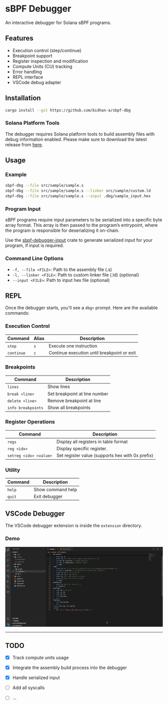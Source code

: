 # sBPF Debugger

An interactive debugger for Solana sBPF programs.

## Features

- Execution control (step/continue)
- Breakpoint support
- Register inspection and modification
- Compute Units (CU) tracking
- Error handling
- REPL interface
- VSCode debug adapter


## Installation

```bash
cargo install --git https://github.com/bidhan-a/sbpf-dbg
```

### Solana Platform Tools

The debugger requires Solana platform tools to build assembly files with debug information enabled. Please make sure to download the latest release from [here](https://docs.solanalabs.com/cli/install).


## Usage

### Example
```bash
sbpf-dbg --file src/sample/sample.s
sbpf-dbg --file src/sample/sample.s --linker src/sample/custom.ld
sbpf-dbg --file src/sample/sample.s --input .dbg/sample_input.hex
```

### Program Input
sBPF programs require input parameters to be serialized into a specific byte array format. This array is then passed to the program’s entrypoint, where the program is responsible for deserializing it on-chain.

Use the [sbpf-debugger-input](crates/debugger-input/) crate to generate serialized input for your program, if input is required.

### Command Line Options
- `-f, --file <FILE>`: Path to the assembly file (.s)
- `-l, --linker <FILE>`: Path to custom linker file (.ld) (optional)
- `--input <FILE>`: Path to input hex file (optional)


## REPL

Once the debugger starts, you'll see a `dbg>` prompt. Here are the available commands:

### Execution Control
| Command | Alias | Description |
|---------|-------|-------------|
| `step` | `s` | Execute one instruction |
| `continue` | `c` | Continue execution until breakpoint or exit |

### Breakpoints
| Command | Description |
|---------|-------------|
| `lines` | Show lines |
| `break <line>` | Set breakpoint at line number |
| `delete <line>` | Remove breakpoint at line |
| `info breakpoints` | Show all breakpoints |

### Register Operations
| Command | Description |
|---------|-------------|
| `regs` | Display all registers in table format |
| `reg <idx>` | Display specific register. |
| `setreg <idx> <value>` | Set register value (supports hex with 0x prefix) |

### Utility
| Command | Description |
|---------|-------------|
| `help` | Show command help |
| `quit` | Exit debugger |


## VSCode Debugger
The VSCode debugger extension is inside the `extension` directory. 

### Demo

![VSCode Debugger](docs/vscode-debugger.gif)

-----

## TODO

- [x] Track compute units usage
- [x] Integrate the assembly build process into the debugger
- [x] Handle serialized input
- [ ] Add all syscalls
- [ ] ...

